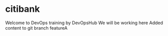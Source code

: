 # citibank
Welcome to DevOps training by DevOpsHub
We will be working here
Added content to git branch featureA
